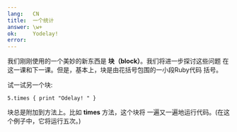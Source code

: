 ```yaml
---
lang:   CN
title:  一个统计
answer: \w+
ok:     Yodelay!
error:
---
```


我们刚刚使用的一个美妙的新东西是 __块（block）__。我们将进一步探讨这些问题
在这一课和下一课。但是，基本上，块是由花括号包围的一小段Ruby代码
括号。

试一试另一个块:

    5.times { print "Odelay! " }

块总是附加到方法上。比如 __times__ 方法，这个块将
一遍又一遍地运行代码。(在这个例子中，它将运行五次。)